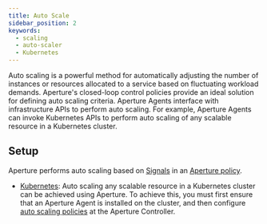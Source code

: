 ```yaml
---
title: Auto Scale
sidebar_position: 2
keywords:
  - scaling
  - auto-scaler
  - Kubernetes
---
```


Auto scaling is a powerful method for automatically adjusting the number of
instances or resources allocated to a service based on fluctuating workload
demands. Aperture's closed-loop control policies provide an ideal solution for
defining auto scaling criteria. Aperture Agents interface with infrastructure
APIs to perform auto scaling. For example, Aperture Agents can invoke Kubernetes
APIs to perform auto scaling of any scalable resource in a Kubernetes cluster.

## Setup

Aperture performs auto scaling based on
[Signals](concepts/policy/circuit#signal) in an
[Aperture policy](concepts/policy/policy.md).

- [Kubernetes](./kubernetes/kubernetes.md): Auto scaling any scalable resource
  in a Kubernetes cluster can be achieved using Aperture. To achieve this, you
  must first ensure that an Aperture Agent is installed on the cluster, and then
  configure [auto scaling policies](tutorials/auto-scale/auto-scale.md) at the
  Aperture Controller.
